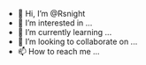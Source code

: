 - 👋 Hi, I’m @Rsnight
- 👀 I’m interested in ...
- 🌱 I’m currently learning ...
- 💞️ I’m looking to collaborate on ...
- 📫 How to reach me ...

<!---
Rsnight/Rsnight is a ✨ special ✨ repository because its `README.md` (this file) appears on your GitHub profile.
You can click the Preview link to take a look at your changes.
--->
